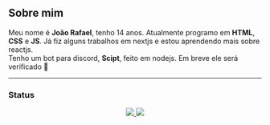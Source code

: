 ## Sobre mim

Meu nome é **João Rafael**, tenho 14 anos. Atualmente programo em **HTML**, **CSS** e **JS**. Já fiz alguns trabalhos em nextjs e estou aprendendo mais sobre reactjs.<br>Tenho um bot para discord, **Scipt**, feito em nodejs. Em breve ele será verificado 🧡

---

### Status

<p align = "center">
  <a href="https://github.com/joaorceschini/">
    <img src = "https://github-readme-stats.vercel.app/api?username=joaorceschini&show_icons=true&theme=dark&line_height=27">
    <img src = "https://github-readme-stats.vercel.app/api/top-langs/?username=joaorceschini&layout=demo&theme=dark">
  </a>
</p>
